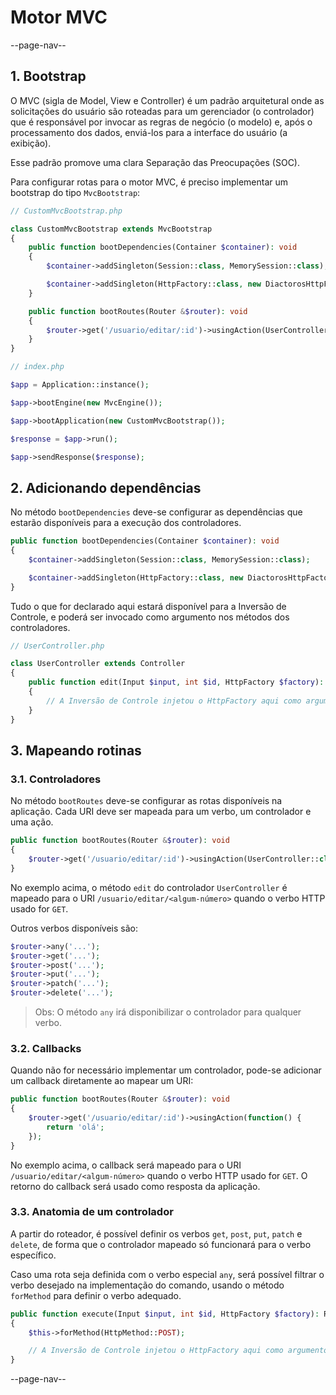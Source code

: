 # Motor MVC

--page-nav--

## 1. Bootstrap

O MVC (sigla de Model, View e Controller) é um padrão arquitetural onde as 
solicitações do usuário são roteadas para um gerenciador (o controlador) que é 
responsável por invocar as regras de negócio (o modelo) e, após o processamento 
dos dados, enviá-los para a interface do usuário (a exibição).

Esse padrão promove uma clara Separação das Preocupações (SOC).

Para configurar rotas para o motor MVC, é preciso implementar um bootstrap
do tipo `MvcBootstrap`:

```php
// CustomMvcBootstrap.php

class CustomMvcBootstrap extends MvcBootstrap
{
    public function bootDependencies(Container $container): void
    {
        $container->addSingleton(Session::class, MemorySession::class);

        $container->addSingleton(HttpFactory::class, new DiactorosHttpFactory());
    }

    public function bootRoutes(Router &$router): void
    {
        $router->get('/usuario/editar/:id')->usingAction(UserController::class, 'edit');
    }
}
```

```php
// index.php

$app = Application::instance();

$app->bootEngine(new MvcEngine());

$app->bootApplication(new CustomMvcBootstrap());

$response = $app->run();

$app->sendResponse($response);
```

## 2. Adicionando dependências

No método `bootDependencies` deve-se configurar as dependências que estarão disponíveis para 
a execução dos controladores. 

```php
public function bootDependencies(Container $container): void
{
    $container->addSingleton(Session::class, MemorySession::class);

    $container->addSingleton(HttpFactory::class, new DiactorosHttpFactory());
}
```

Tudo o que for declarado aqui estará disponível para a Inversão de Controle, e 
poderá ser invocado como argumento nos métodos dos controladores.

```php
// UserController.php

class UserController extends Controller
{
    public function edit(Input $input, int $id, HttpFactory $factory): ResponseInterface
    {
        // A Inversão de Controle injetou o HttpFactory aqui como argumento
    }
}
```

## 3. Mapeando rotinas

### 3.1. Controladores

No método `bootRoutes` deve-se configurar as rotas disponíveis na aplicação. 
Cada URI deve ser mapeada para um verbo, um controlador e uma ação.

```php
public function bootRoutes(Router &$router): void
{
    $router->get('/usuario/editar/:id')->usingAction(UserController::class, 'edit');
}
```

No exemplo acima, o método `edit` do controlador `UserController` é mapeado para
o URI `/usuario/editar/<algum-número>` quando o verbo HTTP usado for `GET`.

Outros verbos disponíveis são:

```php
$router->any('...');
$router->get('...');
$router->post('...');
$router->put('...');
$router->patch('...');
$router->delete('...');
```

> Obs: O método `any` irá disponibilizar o controlador para qualquer verbo.

### 3.2. Callbacks

Quando não for necessário implementar um controlador, pode-se adicionar um 
callback diretamente ao mapear um URI:

```php
public function bootRoutes(Router &$router): void
{
    $router->get('/usuario/editar/:id')->usingAction(function() {
        return 'olá';
    });
}
```

No exemplo acima, o callback será mapeado para o URI `/usuario/editar/<algum-número>` 
quando o verbo HTTP usado for `GET`. O retorno do callback será usado como 
resposta da aplicação.

### 3.3. Anatomia de um controlador

A partir do roteador, é possível definir os verbos `get`, `post`, `put`, `patch`
e `delete`, de forma que o controlador mapeado só funcionará para o verbo específico.

Caso uma rota seja definida com o verbo especial `any`, será possível filtrar
o verbo desejado na implementação do comando, usando o método `forMethod` para 
definir o verbo adequado.

```php
public function execute(Input $input, int $id, HttpFactory $factory): ResponseInterface
{
    $this->forMethod(HttpMethod::POST);

    // A Inversão de Controle injetou o HttpFactory aqui como argumento
}
```

--page-nav--
